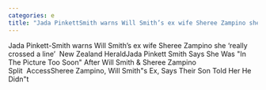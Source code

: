 ```yaml
---
categories: e
title: "Jada PinkettSmith warns Will Smith’s ex wife Sheree Zampino she ‘really crossed a line’  New Zealand Herald"
---
```

Jada Pinkett-Smith warns Will Smith’s ex wife Sheree Zampino she ‘really crossed a line’&nbsp;&nbsp;New Zealand HeraldJada Pinkett Smith Says She Was "In The Picture Too Soon" After Will Smith & Sheree Zampino Split&nbsp;&nbsp;AccessSheree Zampino, Will Smith"s Ex, Says Their Son Told Her He Didn"t 
